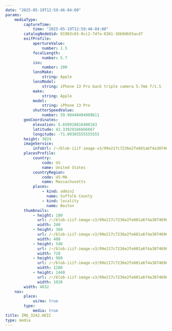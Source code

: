 ```yaml
---
date: "2025-05-19T12:59:46-04:00"
params:
    mediaType:
        captureTime:
            time: "2025-05-19T12:59:46-04:00"
        catalogNodeUid: 01983c65-0cc2-7dfa-8361-16b9db55acd7
        exifProfile:
            apertureValue:
                number: 1.5
            focalLength:
                number: 5.7
            iso:
                number: 200
            lensMake:
                string: Apple
            lensModel:
                string: iPhone 13 Pro back triple camera 5.7mm f/1.5
            make:
                string: Apple
            model:
                string: iPhone 13 Pro
            shutterSpeedValue:
                number: 59.98440404989611
        geoCoordinates:
            elevation: 5.659918616480163
            latitude: 42.33929166666667
            longitude: -71.09385555555555
        height: 3024
        imageService:
            infoUrl: /~/blob-iiif-image-v3/99e217c7236e2fe601a6f4a3074696af39ba3fabd40ecb7509797198666cb298/info.json
        placesProfile:
            country:
                code: US
                name: United States
            countryRegion:
                code: US-MA
                name: Massachusetts
            places:
                - kind: admin2
                  name: Suffolk County
                - kind: locality
                  name: Boston
        thumbnails:
            - height: 180
              url: /~/blob-iiif-image-v3/99e217c7236e2fe601a6f4a3074696af39ba3fabd40ecb7509797198666cb298/full/240%2C180/0/default.jpg
              width: 240
            - height: 360
              url: /~/blob-iiif-image-v3/99e217c7236e2fe601a6f4a3074696af39ba3fabd40ecb7509797198666cb298/full/480%2C360/0/default.jpg
              width: 480
            - height: 540
              url: /~/blob-iiif-image-v3/99e217c7236e2fe601a6f4a3074696af39ba3fabd40ecb7509797198666cb298/full/720%2C540/0/default.jpg
              width: 720
            - height: 960
              url: /~/blob-iiif-image-v3/99e217c7236e2fe601a6f4a3074696af39ba3fabd40ecb7509797198666cb298/full/1280%2C960/0/default.jpg
              width: 1280
            - height: 1440
              url: /~/blob-iiif-image-v3/99e217c7236e2fe601a6f4a3074696af39ba3fabd40ecb7509797198666cb298/full/1920%2C1440/0/default.jpg
              width: 1920
        width: 4032
    nav:
        place:
            us/ma: true
        type:
            media: true
title: IMG_3242.HEIC
type: media
---
```


